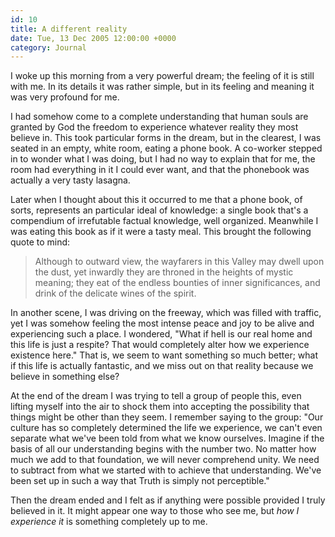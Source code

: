 ```yaml
---
id: 10
title: A different reality
date: Tue, 13 Dec 2005 12:00:00 +0000
category: Journal
---
```


I woke up this morning from a very powerful dream; the feeling of it is
still with me.  In its details it was rather simple, but in its feeling
and meaning it was very profound for me.

I had somehow come to a complete understanding that human souls are
granted by God the freedom to experience whatever reality they most
believe in.  This took particular forms in the dream, but in the
clearest, I was seated in an empty, white room, eating a phone book.  A
co-worker stepped in to wonder what I was doing, but I had no way to
explain that for me, the room had everything in it I could ever want,
and that the phonebook was actually a very tasty lasagna.

Later when I thought about this it occurred to me that a phone book, of
sorts, represents an particular ideal of knowledge: a single book that's
a compendium of irrefutable factual knowledge, well organized.
Meanwhile I was eating this book as if it were a tasty meal.  This
brought the following quote to mind:

> Although to outward view, the wayfarers in this Valley may dwell upon
> the dust, yet inwardly they are throned in the heights of mystic
> meaning; they eat of the endless bounties of inner significances, and
> drink of the delicate wines of the spirit.

In another scene, I was driving on the freeway, which was filled with
traffic, yet I was somehow feeling the most intense peace and joy to be
alive and experiencing such a place.  I wondered, "What if hell is our
real home and this life is just a respite?  That would completely alter
how we experience existence here."  That is, we seem to want something
so much better; what if this life is actually fantastic, and we miss out
on that reality because we believe in something else?

At the end of the dream I was trying to tell a group of people this,
even lifting myself into the air to shock them into accepting the
possibility that things might be other than they seem.  I remember
saying to the group: "Our culture has so completely determined the life
we experience, we can't even separate what we've been told from what we
know ourselves.  Imagine if the basis of all our understanding begins
with the number two.  No matter how much we add to that foundation, we
will never comprehend unity.  We need to subtract from what we started
with to achieve that understanding.  We've been set up in such a way
that Truth is simply not perceptible."

Then the dream ended and I felt as if anything were possible provided I
truly believed in it.  It might appear one way to those who see me, but
*how I experience it* is something completely up to me.


